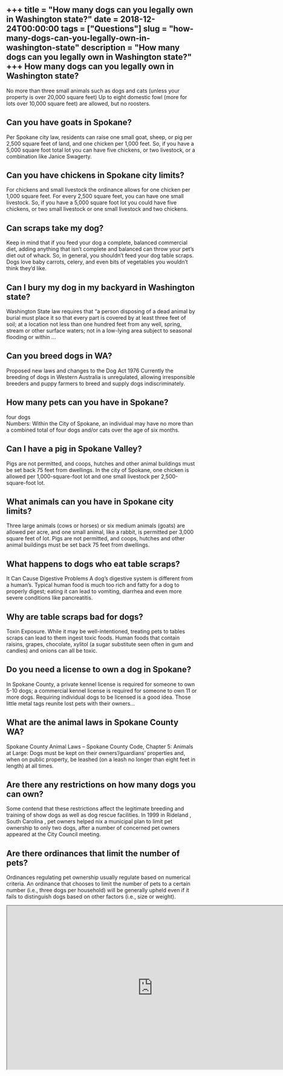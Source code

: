 +++
title = "How many dogs can you legally own in Washington state?"
date = 2018-12-24T00:00:00
tags = ["Questions"]
slug = "how-many-dogs-can-you-legally-own-in-washington-state"
description = "How many dogs can you legally own in Washington state?"
+++
How many dogs can you legally own in Washington state?
------------------------------------------------------

No more than three small animals such as dogs and cats (unless your property is over 20,000 square feet) Up to eight domestic fowl (more for lots over 10,000 square feet) are allowed, but no roosters.

Can you have goats in Spokane?
------------------------------

Per Spokane city law, residents can raise one small goat, sheep, or pig per 2,500 square feet of land, and one chicken per 1,000 feet. So, if you have a 5,000 square foot total lot you can have five chickens, or two livestock, or a combination like Janice Swagerty.

Can you have chickens in Spokane city limits?
---------------------------------------------

For chickens and small livestock the ordinance allows for one chicken per 1,000 square feet. For every 2,500 square feet, you can have one small livestock. So, if you have a 5,000 square foot lot you could have five chickens, or two small livestock or one small livestock and two chickens.

Can scraps take my dog?
-----------------------

Keep in mind that if you feed your dog a complete, balanced commercial diet, adding anything that isn’t complete and balanced can throw your pet’s diet out of whack. So, in general, you shouldn’t feed your dog table scraps. Dogs love baby carrots, celery, and even bits of vegetables you wouldn’t think they’d like.

Can I bury my dog in my backyard in Washington state?
-----------------------------------------------------

Washington State law requires that “a person disposing of a dead animal by burial must place it so that every part is covered by at least three feet of soil; at a location not less than one hundred feet from any well, spring, stream or other surface waters; not in a low-lying area subject to seasonal flooding or within …

Can you breed dogs in WA?
-------------------------

Proposed new laws and changes to the Dog Act 1976 Currently the breeding of dogs in Western Australia is unregulated, allowing irresponsible breeders and puppy farmers to breed and supply dogs indiscriminately.

How many pets can you have in Spokane?
--------------------------------------

four dogs  
Numbers: Within the City of Spokane, an individual may have no more than a combined total of four dogs and/or cats over the age of six months.

Can I have a pig in Spokane Valley?
-----------------------------------

Pigs are not permitted, and coops, hutches and other animal buildings must be set back 75 feet from dwellings. In the city of Spokane, one chicken is allowed per 1,000-square-foot lot and one small livestock per 2,500-square-foot lot.

What animals can you have in Spokane city limits?
-------------------------------------------------

Three large animals (cows or horses) or six medium animals (goats) are allowed per acre, and one small animal, like a rabbit, is permitted per 3,000 square feet of lot. Pigs are not permitted, and coops, hutches and other animal buildings must be set back 75 feet from dwellings.

What happens to dogs who eat table scraps?
------------------------------------------

It Can Cause Digestive Problems A dog’s digestive system is different from a human’s. Typical human food is much too rich and fatty for a dog to properly digest; eating it can lead to vomiting, diarrhea and even more severe conditions like pancreatitis.

Why are table scraps bad for dogs?
----------------------------------

Toxin Exposure. While it may be well-intentioned, treating pets to tables scraps can lead to them ingest toxic foods. Human foods that contain raisins, grapes, chocolate, xylitol (a sugar substitute seen often in gum and candies) and onions can all be toxic.

Do you need a license to own a dog in Spokane?
----------------------------------------------

In Spokane County, a private kennel license is required for someone to own 5-10 dogs; a commercial kennel license is required for someone to own 11 or more dogs. Requiring individual dogs to be licensed is a good idea. Those little metal tags reunite lost pets with their owners…

What are the animal laws in Spokane County WA?
----------------------------------------------

Spokane County Animal Laws – Spokane County Code, Chapter 5: Animals at Large: Dogs must be kept on their owners’/guardians’ properties and, when on public property, be leashed (on a leash no longer than eight feet in length) at all times.

Are there any restrictions on how many dogs you can own?
--------------------------------------------------------

Some contend that these restrictions affect the legitimate breeding and training of show dogs as well as dog rescue facilities. In 1999 in Rideland , South Carolina , pet owners helped nix a municipal plan to limit pet ownership to only two dogs, after a number of concerned pet owners appeared at the City Council meeting.

Are there ordinances that limit the number of pets?
---------------------------------------------------

Ordinances regulating pet ownership usually regulate based on numerical criteria. An ordinance that chooses to limit the number of pets to a certain number (i.e., three dogs per household) will be generally upheld even if it fails to distinguish dogs based on other factors (i.e., size or weight).

<iframe allow="accelerometer; autoplay; clipboard-write; encrypted-media; gyroscope; picture-in-picture" allowfullscreen="" class="__youtube_prefs__  epyt-is-override  no-lazyload" data-no-lazy="1" data-origheight="433" data-origwidth="770" data-skipgform_ajax_framebjll="" height="433" id="_ytid_42983" loading="lazy" src="https://www.youtube.com/embed/xACeg1fsCpg?enablejsapi=1&autoplay=0&cc_load_policy=0&cc_lang_pref=&iv_load_policy=1&loop=0&modestbranding=0&rel=1&fs=1&playsinline=0&autohide=2&theme=dark&color=red&controls=1&" title="YouTube player" width="770"></iframe>